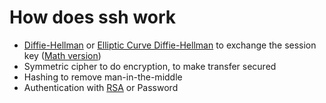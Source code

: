 # How does ssh work

* [Diffie-Hellman](https://www.youtube.com/watch?v=NmM9HA2MQGI) or [Elliptic Curve Diffie-Hellman](https://www.youtube.com/watch?v=vsXMMT2CqqE&t=) to exchange the session key ([Math version](https://www.youtube.com/watch?v=NmM9HA2MQGI))
* Symmetric cipher to do encryption, to make transfer secured
* Hashing to remove man-in-the-middle
* Authentication with [RSA](https://www.youtube.com/watch?v=vsXMMT2CqqE&t=) or Password
